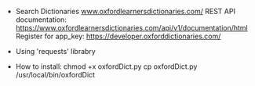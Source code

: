 - Search Dictionaries
  www.oxfordlearnersdictionaries.com/
  REST API documentation: https://www.oxfordlearnersdictionaries.com/api/v1/documentation/html
  Register for app_key: https://developer.oxforddictionaries.com/

- Using 'requests' librabry

- How to install:
  chmod +x oxfordDict.py
  cp oxfordDict.py /usr/local/bin/oxfordDict

